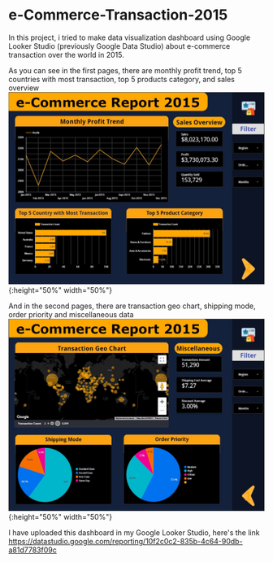 # e-Commerce-Transaction-2015

In this project, i tried to make data visualization dashboard using Google Looker Studio (previously Google Data Studio) about e-commerce transaction over the world in 2015. 

As you can see in the first pages, there are monthly profit trend, top 5 countries with most transaction, top 5 products category, and sales overview
![alt text](https://github.com/prasetyown/e-Commerce-Transaction-2015/blob/master/images/1pg.JPG){:height="50%" width="50%"}

And in the second pages, there are transaction geo chart, shipping mode, order priority and miscellaneous data
![alt_text](https://github.com/prasetyown/e-Commerce-Transaction-2015/blob/master/images/2pg.JPG){:height="50%" width="50%"}

I have uploaded this dashboard in my Google Looker Studio, here's the link
https://datastudio.google.com/reporting/10f2c0c2-835b-4c64-90db-a81d7783f09c

